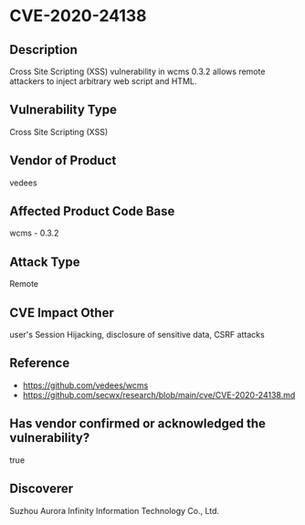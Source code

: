 # CVE-2020-24138

## Description
Cross Site Scripting (XSS) vulnerability in wcms 0.3.2 allows remote attackers to inject arbitrary web script and HTML.

## Vulnerability Type
Cross Site Scripting (XSS)

## Vendor of Product
vedees

## Affected Product Code Base
wcms - 0.3.2

## Attack Type
Remote

## CVE Impact Other
user's Session Hijacking, disclosure of sensitive data, CSRF attacks

## Reference
- https://github.com/vedees/wcms
- https://github.com/secwx/research/blob/main/cve/CVE-2020-24138.md

## Has vendor confirmed or acknowledged the vulnerability?
true

## Discoverer
Suzhou Aurora Infinity Information Technology Co., Ltd.
